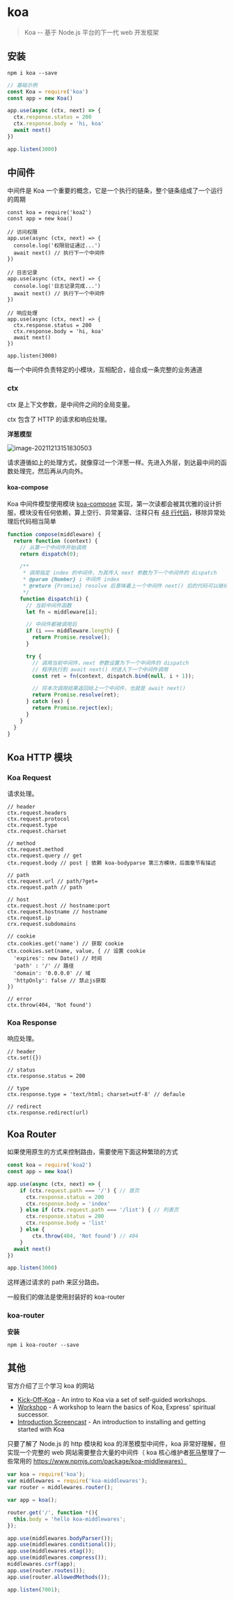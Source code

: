 # koa

> Koa -- 基于 Node.js 平台的下一代 web 开发框架

## 安装

`npm i koa --save`

```js
// 基础示例
const Koa = require('koa')
const app = new Koa()

app.use(async (ctx, next) => {
  ctx.response.status = 200
  ctx.response.body = 'hi, koa'
  await next()
})

app.listen(3000)
```

## 中间件

中间件是 Koa 一个重要的概念，它是一个执行的链条，整个链条组成了一个运行的周期

```
const koa = require('koa2')
const app = new koa()

// 访问权限
app.use(async (ctx, next) => {
  console.log('权限验证通过...')
  await next() // 执行下一个中间件
})

// 日志记录
app.use(async (ctx, next) => {
  console.log('日志记录完成...')
  await next() // 执行下一个中间件
})

// 响应处理
app.use(async (ctx, next) => {
  ctx.response.status = 200
  ctx.response.body = 'hi, koa'
  await next()
})

app.listen(3000)
```

每一个中间件负责特定的小模块，互相配合，组合成一条完整的业务通道

### ctx 

ctx 是上下文参数，是中间件之间的全局变量。

ctx 包含了 HTTP 的请求和响应处理。

**洋葱模型**

![image-20211213151830503](https://liaoyk-markdown.oss-cn-hangzhou.aliyuncs.com/markdownImg/image-20211213151830503.png)

请求遵循如上的处理方式，就像穿过一个洋葱一样。先进入外层，到达最中间的函数处理完，然后再从内向外。

#### koa-compose

Koa 中间件模型使用模块 [koa-compose](https://github.com/koajs/compose) 实现，第一次读都会被其优雅的设计折服，模块没有任何依赖，算上空行、异常兼容、注释只有 [48 行代码](https://github.com/koajs/compose/blob/master/index.js)，移除异常处理后代码相当简单

```js
function compose(middleware) {
  return function (context) {
    // 从第一个中间件开始调用
    return dispatch(0);

    /**
     * 调用指定 index 的中间件，为其传入 next 参数为下一个中间件的 dispatch
     * @param {Number} i 中间件 index
     * @return {Promise} resolve 后意味着上一个中间件 next() 后的代码可以继续执行
     */
    function dispatch(i) {
      // 当前中间件函数
      let fn = middleware[i];

      // 中间件都被调用后
      if (i === middleware.length) {
        return Promise.resolve();
      }

      try {
        // 调用当前中间件，next 参数设置为下一个中间件的 dispatch
        // 程序执行到 await next() 时进入下一个中间件调用
        const ret = fn(context, dispatch.bind(null, i + 1));

        // 将本次调用结果返回给上一个中间件，也就是 await next()
        return Promise.resolve(ret);
      } catch (ex) {
        return Promise.reject(ex);
      }
    }
  }
}
```



## Koa HTTP 模块

### Koa Request

请求处理。

```
// header
ctx.request.headers  
ctx.request.protocol
ctx.request.type
ctx.request.charset

// method
ctx.request.method
ctx.request.query // get
ctx.request.body // post | 依赖 koa-bodyparse 第三方模块，后面章节有描述

// path
ctx.request.url // path/?get=
ctx.request.path // path

// host
ctx.request.host // hostname:port
ctx.request.hostname // hostname
ctx.request.ip
crx.request.subdomains 

// cookie
ctx.cookies.get('name') // 获取 cookie
ctx.cookies.set(name, value, { // 设置 cookie
  'expires': new Date() // 时间
  'path' : '/' // 路径
  'domain': '0.0.0.0' // 域
  'httpOnly': false // 禁止js获取
})

// error
ctx.throw(404, 'Not found')
```

### Koa Response

响应处理。

```
// header
ctx.set({})

// status
ctx.response.status = 200

// type
ctx.response.type = 'text/html; charset=utf-8' // defaule

// redirect
ctx.response.redirect(url)
```

## Koa Router

如果使用原生的方式来控制路由，需要使用下面这种繁琐的方式

```js
const koa = require('koa2')
const app = new koa()

app.use(async (ctx, next) => {
    if (ctx.request.path === '/') { // 首页
      ctx.response.status = 200
      ctx.response.body = 'index'
    } else if (ctx.request.path === '/list') { // 列表页
      ctx.response.status = 200
      ctx.response.body = 'list'
    } else {
    	ctx.throw(404, 'Not found') // 404
    }
  await next()
})

app.listen(3000)
```

这样通过请求的 path 来区分路由。

一般我们的做法是使用封装好的 koa-router

### koa-router

**安装**

`npm i koa-router --save`

## 其他

官方介绍了三个学习 koa 的网站

- [Kick-Off-Koa](https://github.com/koajs/kick-off-koa) - An intro to Koa via a set of self-guided workshops.
- [Workshop](https://github.com/koajs/workshop) - A workshop to learn the basics of Koa, Express' spiritual successor.
- [Introduction Screencast](https://knowthen.com/episode-3-koajs-quickstart-guide/) - An introduction to installing and getting started with Koa

只要了解了 Node.js 的 http 模块和 koa 的洋葱模型中间件，koa 非常好理解，但实现一个完整的 web 网站需要整合大量的中间件（ koa 核心维护者[死马](https://github.com/dead-horse)整理了一些常用的 https://www.npmjs.com/package/koa-middlewares）

```js
var koa = require('koa');
var middlewares = require('koa-middlewares');
var router = middlewares.router();

var app = koa();

router.get('/', function *(){
  this.body = 'hello koa-middlewares';
});

app.use(middlewares.bodyParser());
app.use(middlewares.conditional());
app.use(middlewares.etag());
app.use(middlewares.compress());
middlewares.csrf(app);
app.use(router.routes());
app.use(router.allowedMethods());

app.listen(7001);
```

